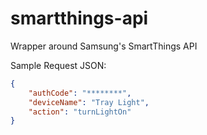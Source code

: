 # smartthings-api
Wrapper around Samsung's SmartThings API

Sample Request JSON:
```json
{ 
    "authCode": "********", 
    "deviceName": "Tray Light",
    "action": "turnLightOn"
}
```
